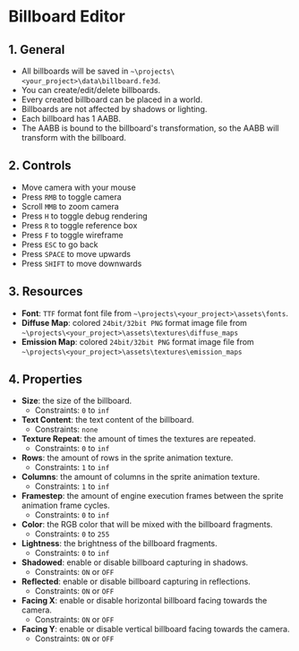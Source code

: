 # Billboard Editor

## 1. General

- All billboards will be saved in `~\projects\<your_project>\data\billboard.fe3d`.
- You can create/edit/delete billboards.
- Every created billboard can be placed in a world.
- Billboards are not affected by shadows or lighting.
- Each billboard has 1 AABB.
- The AABB is bound to the billboard's transformation, so the AABB will transform with the billboard.

## 2. Controls

- Move camera with your mouse
- Press `RMB` to toggle camera
- Scroll `MMB` to zoom camera
- Press `H` to toggle debug rendering
- Press `R` to toggle reference box
- Press `F` to toggle wireframe
- Press `ESC` to go back
- Press `SPACE` to move upwards
- Press `SHIFT` to move downwards

## 3. Resources

- **Font**: `TTF` format font file from `~\projects\<your_project>\assets\fonts`.
- **Diffuse Map**: colored `24bit/32bit PNG` format image file from `~\projects\<your_project>\assets\textures\diffuse_maps`
- **Emission Map**: colored `24bit/32bit PNG` format image file from `~\projects\<your_project>\assets\textures\emission_maps`

## 4. Properties

- **Size**: the size of the billboard.
  - Constraints: `0` to `inf`
- **Text Content**: the text content of the billboard.
  - Constraints: `none`
- **Texture Repeat**: the amount of times the textures are repeated.
  - Constraints: `0` to `inf`
- **Rows**: the amount of rows in the sprite animation texture.
  - Constraints: `1` to `inf`
- **Columns**: the amount of columns in the sprite animation texture.
  - Constraints: `1` to `inf`
- **Framestep**: the amount of engine execution frames between the sprite animation frame cycles.
  - Constraints: `0` to `inf`
- **Color**: the RGB color that will be mixed with the billboard fragments.
  - Constraints: `0` to `255`
- **Lightness**: the brightness of the billboard fragments.
  - Constraints: `0` to `inf`
- **Shadowed**: enable or disable billboard capturing in shadows.
  - Constraints: `ON` or `OFF`
- **Reflected**: enable or disable billboard capturing in reflections.
  - Constraints: `ON` or `OFF`
- **Facing X**: enable or disable horizontal billboard facing towards the camera.
  - Constraints: `ON` or `OFF`
- **Facing Y**: enable or disable vertical billboard facing towards the camera.
  - Constraints: `ON` or `OFF`

